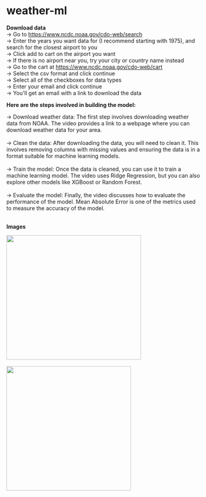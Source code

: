 # weather-ml

**Download data**<br/>
-> Go to https://www.ncdc.noaa.gov/cdo-web/search<br/>
-> Enter the years you want data for (I recommend starting with 1975), and search for the closest airport to you<br/>
-> Click add to cart on the airport you want<br/>
-> If there is no airport near you, try your city or country name instead<br/>
-> Go to the cart at https://www.ncdc.noaa.gov/cdo-web/cart<br/>
-> Select the csv format and click continue<br/>
-> Select all of the checkboxes for data types<br/>
-> Enter your email and click continue<br/>
-> You'll get an email with a link to download the data<br/>

**Here are the steps involved in building the model:**

-> Download weather data: The first step involves downloading weather data from NOAA. The video provides a link to a webpage where you can download weather data for your area.<br/><br/>
-> Clean the data: After downloading the data, you will need to clean it. This involves removing columns with missing values and ensuring the data is in a format suitable for machine learning models.<br/><br/>
-> Train the model: Once the data is cleaned, you can use it to train a machine learning model. The video uses Ridge Regression, but you can also explore other models like XGBoost or Random Forest.<br/><br/>
-> Evaluate the model: Finally, the video discusses how to evaluate the performance of the model. Mean Absolute Error is one of the metrics used to measure the accuracy of the model.<br/><br/>

**Images**

<img src="https://github.com/riya-malviya/weather-ml/assets/171536835/557841c9-24b2-428a-a3de-873e28d5f41b" width="350" height="324"><br/><br/>
<img src="https://github.com/riya-malviya/weather-ml/assets/171536835/5273da04-0808-4780-8199-5ec1e5656f1a" width="324" height="324">
